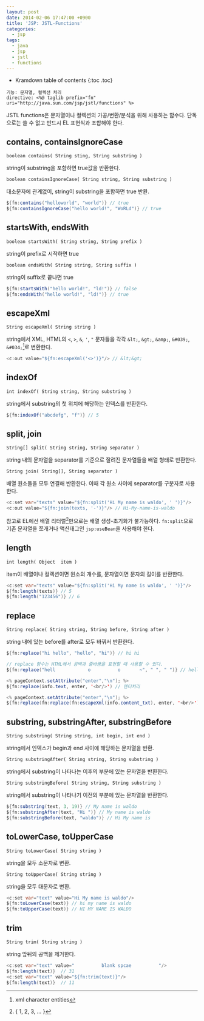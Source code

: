 ```yaml
---
layout: post
date: 2014-02-06 17:47:00 +0900
title: 'JSP: JSTL-Functions'
categories:
  - jsp
tags:
  - java
  - jsp
  - jstl
  - functions
---
```


* Kramdown table of contents
{:toc .toc}

```
기능: 문자열, 컬렉션 처리
directive: <%@ taglib prefix="fn" uri="http://java.sun.com/jsp/jstl/functions" %>
```

JSTL functions은 문자열이나 컬렉션의 가공/변환/분석을 위해 사용하는 함수다. 단독으로는 쓸 수 없고 반드시 EL 표현식과 조합해야 한다.

## contains, containsIgnoreCase

```
boolean contains( String sting, String substring )
```

string이 substring을 포함하면 true값을  반환한다.

```
boolean containsIgnoreCase( String string, String substring )
```

대소문자에 관계없이, string이 substring을 포함하면 true 반환.

```java
${fn:contains("helloworld", "world")} // true
${fn:containsIgnoreCase("hello world!", "WoRLd")} // true
```

## startsWith, endsWith

```
boolean startsWith( String string, String prefix )
```

string이 prefix로 시작하면 true

```
boolean endsWith( String string, String suffix )
```

string이 suffix로 끝나면 true

```java
${fn:startsWith("hello world!", "ld!")} // false
${fn:endsWith("hello world!", "ld!")} // true
```

## escapeXml

```
String escapeXml( String string )
```

string에서 XML, HTML의 `<`, `>`, `&`, `'`, `"` 문자들을 각각 `&lt;`, `&gt;`, `&amp;`, `&#039;`, `&#034;`[^1]로 변환한다.

```java
<c:out value="${fn:escapeXml('<>')}"/> // &lt;&gt;
```

## indexOf

```
int indexOf( String string, String substring )
```

string에서 substring의 첫 위치에 해당하는 인덱스를 반환한다.

```java
${fn:indexOf("abcdefg", "f")} // 5
```

## split, join

```
String[] split( String string, String separator )
```

string 내의 문자열을 separator를 기준으로 잘려진 문자열들을 배열 형태로 반환한다.

```
String join( String[], String separator )
```

배열 원소들을 모두 연결해 반환한다. 이때 각 원소 사이에 separator를 구분자로 사용한다.

```java
<c:set var="texts" value="${fn:split('Hi My name is waldo', ' ')}"/>
<c:out value="${fn:join(texts, '-')}"/> // Hi-My-name-is-waldo
```

참고로 EL에선 배열 리터럴[^2]만으로는 배열 생성-초기화가 불가능하다. `fn:split`으로 기존 문자열을 쪼개거나 액션태그인 `jsp:useBean`을 사용해야 한다.

## length

```
int length( Object  item )
```

item이 배열이나 컬렉션이면 원소의 개수를, 문자열이면 문자의 길이를 반환한다.

```java
<c:set var="texts" value="${fn:split('Hi My name is waldo', ' ')}"/>
${fn:length(texts)} // 5
${fn:length("123456")} // 6
```

## replace

```
String replace( String string, String before, String after )
```

string 내에 있는 before를 after로 모두 바꿔서 반환한다.

```java
${fn:replace("hi hello", "hello", "hi")} // hi hi

// replace 함수는 HTML에서 공백과 줄바꿈을 표현할 때 사용할 수 있다.
${fn:replace("hell            o          o       ~", " ", " ")} // hell            o          o       ~

<% pageContext.setAttribute("enter","\n"); %>
${fn:replace(info.text, enter, '<br/>') // 엔터처리

<% pageContext.setAttribute("enter","\n"); %>
${fn:replace(fn:replace(fn:escapeXml(info.content_txt), enter, '<br/>') , ' ', ' ')} // 엔터와 공백 처리
```

## substring, substringAfter, substringBefore

```
String substring( String string, int begin, int end )
```

string에서 인덱스가 begin과 end 사이에 해당하는 문자열을 반환.

```
String substringAfter( String string, String substring )
```

string에서 substring이 나타나는 이후의 부분에 있는 문자열을 반환한다.

```
String substringBefore( String string, String substring )
```

string에서 substring이 나타나기 이전의 부분에 있는 문자열을 반환한다.

```java
${fn:substring(text, 3, 19)} // My name is waldo
${fn:substringAfter(text, "Hi ")} // My name is waldo
${fn:substringBefore(text, "waldo")} // Hi My name is
```

## toLowerCase, toUpperCase

```
String toLowerCase( String string )
```

string을 모두 소문자로 변환.

```
String toUpperCase( String string )
```

string을 모두 대문자로 변환.

```java
<c:set var="text" value="Hi My name is waldo"/>
${fn:toLowerCase(text)} // hi my name is waldo
${fn:toUpperCase(text)} // HI MY NAME IS WALDO
```

## trim

```
String trim( String string )
```

string 앞뒤의 공백을 제거한다.

```java
<c:set var="text" value="          blank spcae          "/>
${fn:length(text)}  // 31
<c:set var="text" value="${fn:trim(text)}"/>
${fn:length(text)}  // 11
```

[^1]: xml character entities
[^2]: { 1, 2, 3, ... }
